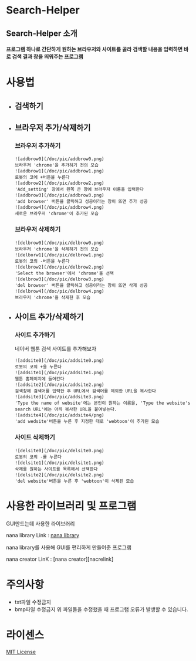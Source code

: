 # Search-Helper

## Search-Helper 소개

#### 프로그램 하나로 간단하게 원하는 브라우저와 사이트를 골라 검색할 내용을 입력하면 바로 검색 결과 창을 띄워주는 프로그램

# 사용법

- ## 검색하기

- ## 브라우저 추가/삭제하기

  ### 브라우저 추가하기
      ![addbrow0](/doc/pic/addbrow0.png)
      브라우저 'chrome'을 추가하기 전의 모습
      ![addbrow1](/doc/pic/addbrow1.png)
      로봇의 코에 +버튼을 누른다
      ![addbrow2](/doc/pic/addbrow2.png)
      'Add_setting' 창에서 왼쪽 큰 창에 브라우저 이름을 입력한다
      ![addbrow3](/doc/pic/addbrow3.png)
      'add browser' 버튼을 클릭하고 성공이라는 창이 뜨면 추가 성공
      ![addbrow4](/doc/pic/addbrow4.png)
      새로운 브라우저 'chrome'이 추가된 모습

  ### 브라우저 삭제하기
      ![delbrow0](/doc/pic/delbrow0.png)
      브라우저 'chrome'을 삭제하기 전의 모습
      ![delborw1](/doc/pic/delbrow1.png)
      로봇의 코의 -버튼을 누른다
      ![delbrow2](/doc/pic/delbrow2.png) 
      'Select the browser'에서 'chrome'을 선택
      ![delbrow3](/doc/pic/delbrow3.png)
      'del browser' 버튼을 클릭하고 성공이라는 창이 뜨면 삭제 성공
      ![delbrow4](/doc/pic/delbrow4.png)
      브라우저 'chrome'을 삭제한 후 모습

- ## 사이트 추가/삭제하기

  ### 사이트 추가하기

    네이버 웹툰 검색 사이트를 추가해보자

      ![addsite0](/doc/pic/addsite0.png)
      로봇의 코의 +을 누른다
      ![addsite1](/doc/pic/addsite1.png)
      웹툰 홈페이지에 들어간다
      ![addsite2](/doc/pic/addsite2.png)
      검색창에 검색어를 입력한 후 URL에서 검색어를 제외한 URL을 복사한다
      ![addsite3](/doc/pic/addsite3.png)
      'Type the name of website'에는 본인이 원하는 이름을, 'Type the website's search URL'에는 아까 복사한 URL을 붙여넣는다.
      ![addsite4](/doc/pic/addsite4/png)
      'add wedsite'버튼을 누른 후 지정한 대로 'webtoon'이 추가된 모습
  
  ### 사이트 삭제하기

      ![delsite0](/doc/pic/delsite0.png)
      로봇의 코의 -를 누른다 
      ![delsite1](/doc/pic/delsite1.png)
      삭제를 원하는 사이트를 목록에서 선택한다
      ![delsite2](/doc/pic/delsite2.png)
      'del website'버튼을 누른 후 'webtoon'이 삭제된 모습

# 사용한 라이브러리 및 프로그램

GUI만드는데 사용한 라이브러리

nana library
Link : [nana library][naliblink]

[naliblink]: http://nanapro.org/en-us/ "nana library"

nana library를 사용해 GUI를 편리하게 만들어준 프로그램

nana creator 
LinK : [nana creator][nacrelink]

[nacrealink]: https://github.com/besh81/nana-creator "nana creator"

# 주의사항

  - txt파일 수정금지
  - bmp파일 수정금지
  위 파일들을 수정했을 때 프로그램 오류가 발생할 수 있습니다.

# 라이센스

[MIT License](https://opensource.org/licenses/MIT)




















	